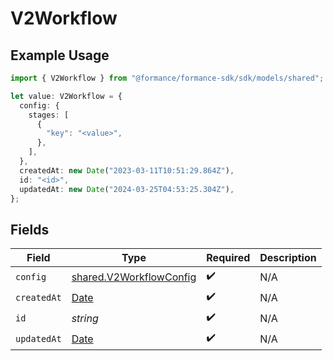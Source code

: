 # V2Workflow

## Example Usage

```typescript
import { V2Workflow } from "@formance/formance-sdk/sdk/models/shared";

let value: V2Workflow = {
  config: {
    stages: [
      {
        "key": "<value>",
      },
    ],
  },
  createdAt: new Date("2023-03-11T10:51:29.864Z"),
  id: "<id>",
  updatedAt: new Date("2024-03-25T04:53:25.304Z"),
};
```

## Fields

| Field                                                                                         | Type                                                                                          | Required                                                                                      | Description                                                                                   |
| --------------------------------------------------------------------------------------------- | --------------------------------------------------------------------------------------------- | --------------------------------------------------------------------------------------------- | --------------------------------------------------------------------------------------------- |
| `config`                                                                                      | [shared.V2WorkflowConfig](../../../sdk/models/shared/v2workflowconfig.md)                     | :heavy_check_mark:                                                                            | N/A                                                                                           |
| `createdAt`                                                                                   | [Date](https://developer.mozilla.org/en-US/docs/Web/JavaScript/Reference/Global_Objects/Date) | :heavy_check_mark:                                                                            | N/A                                                                                           |
| `id`                                                                                          | *string*                                                                                      | :heavy_check_mark:                                                                            | N/A                                                                                           |
| `updatedAt`                                                                                   | [Date](https://developer.mozilla.org/en-US/docs/Web/JavaScript/Reference/Global_Objects/Date) | :heavy_check_mark:                                                                            | N/A                                                                                           |